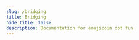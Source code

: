 ```yaml
---
slug: /bridging
title: Bridging
hide_title: false
description: Documentation for emojicoin dot fun
---
```


